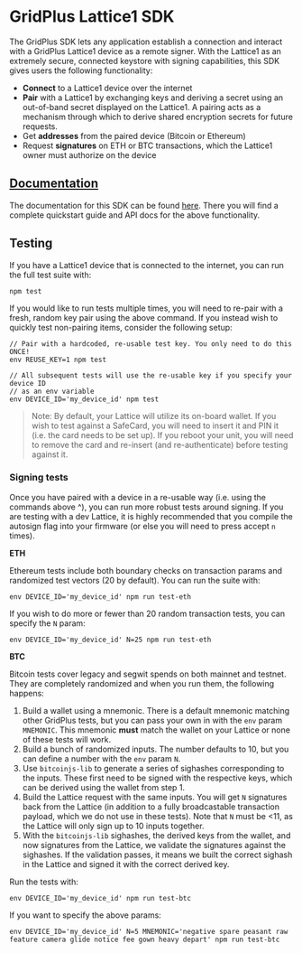 # GridPlus Lattice1 SDK

The GridPlus SDK lets any application establish a connection and interact with a GridPlus Lattice1 device as a remote signer. With the Lattice1 as an extremely secure, connected keystore with signing capabilities, this SDK gives users the following functionality:

* **Connect** to a Lattice1 device over the internet
* **Pair** with a Lattice1 by exchanging keys and deriving a secret using an out-of-band secret displayed on the Lattice1. A pairing acts as a mechanism through which to derive shared encryption secrets for future requests.
* Get **addresses** from the paired device (Bitcoin or Ethereum)
* Request **signatures** on ETH or BTC transactions, which the Lattice1 owner must authorize on the device

## [Documentation](https://gridplus-sdk.readthedocs.io)

The documentation for this SDK can be found [here](https://gridplus-sdk.readthedocs.io). There you will find a complete quickstart guide and API docs for the above functionality.

## Testing

If you have a Lattice1 device that is connected to the internet, you can run the full test suite with:

```
npm test
```

If you would like to run tests multiple times, you will need to re-pair with a fresh, random key pair using the above command.
If you instead wish to quickly test non-pairing items, consider the following setup:

```
// Pair with a hardcoded, re-usable test key. You only need to do this ONCE!
env REUSE_KEY=1 npm test

// All subsequent tests will use the re-usable key if you specify your device ID
// as an env variable
env DEVICE_ID='my_device_id' npm test
```

> Note: By default, your Lattice will utilize its on-board wallet. If you wish to test against a SafeCard, you will need to insert it and PIN it (i.e. the card needs to be set up). If you reboot your unit, you will need to remove the card and re-insert (and re-authenticate) before testing against it.

### Signing tests

Once you have paired with a device in a re-usable way (i.e. using the commands above ^), you can run more robust tests around signing. If you are testing with a dev Lattice, it is highly recommended that you compile the autosign flag into your firmware (or else you will need to press accept `n` times).

**ETH**

Ethereum tests include both boundary checks on transaction params and randomized test vectors (20 by default). You can run the suite with:

```
env DEVICE_ID='my_device_id' npm run test-eth
```

If you wish to do more or fewer than 20 random transaction tests, you can specify the `N` param:

```
env DEVICE_ID='my_device_id' N=25 npm run test-eth
```


**BTC**

Bitcoin tests cover legacy and segwit spends on both mainnet and testnet. They are completely randomized and when you run them, the following happens:

1. Build a wallet using a mnemonic. There is a default mnemonic matching other GridPlus tests, but you can pass your own in with the `env` param `MNEMONIC`. This mnemonic **must** match the wallet on your Lattice or none of these tests will work.
2. Build a bunch of randomized inputs. The number defaults to 10, but you can define a number with the `env` param `N`.
3. Use `bitcoinjs-lib` to generate a series of sighashes corresponding to the inputs. These first need to be signed with the respective keys, which can be derived using the wallet from step 1.
4. Build the Lattice request with the same inputs. You will get `N` signatures back from the Lattice (in addition to a fully broadcastable transaction payload, which we do not use in these tests). Note that `N` must be <11, as the Lattice will only sign up to 10 inputs together.
5. With the `bitcoinjs-lib` sighashes, the derived keys from the wallet, and now signatures from the Lattice, we validate the signatures against the sighashes. If the validation passes, it means we built the correct sighash in the Lattice and signed it with the correct derived key.

Run the tests with:

```
env DEVICE_ID='my_device_id' npm run test-btc
```

If you want to specify the above params:

```
env DEVICE_ID='my_device_id' N=5 MNEMONIC='negative spare peasant raw feature camera glide notice fee gown heavy depart' npm run test-btc
```